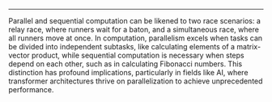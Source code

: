 
___

Parallel and sequential computation can be likened to two race scenarios: a relay race, where runners wait for a baton, and a simultaneous race, where all runners move at once. In computation, parallelism excels when tasks can be divided into independent subtasks, like calculating elements of a matrix-vector product, while sequential computation is necessary when steps depend on each other, such as in calculating Fibonacci numbers. This distinction has profound implications, particularly in fields like AI, where transformer architectures thrive on parallelization to achieve unprecedented performance.
